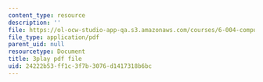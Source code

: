 ```yaml
---
content_type: resource
description: ''
file: https://ol-ocw-studio-app-qa.s3.amazonaws.com/courses/6-004-computation-structures-spring-2017/24222b53ff1c3f7b3076d1417318b6bc_RrZ8-1w7iok.pdf
file_type: application/pdf
parent_uid: null
resourcetype: Document
title: 3play pdf file
uid: 24222b53-ff1c-3f7b-3076-d1417318b6bc
---
```

